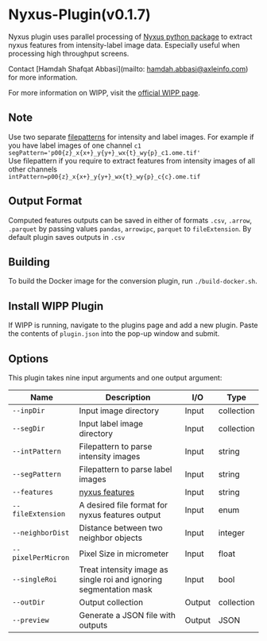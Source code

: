 # Nyxus-Plugin(v0.1.7)


Nyxus plugin uses parallel processing of [Nyxus python package](https://pypi.org/project/nyxus/) to extract nyxus features from intensity-label image data. Especially useful when processing high throughput screens.

Contact [Hamdah Shafqat Abbasi](mailto: hamdah.abbasi@axleinfo.com) for more information.

For more information on WIPP, visit the [official WIPP page](https://isg.nist.gov/deepzoomweb/software/wipp).


## Note
Use two separate [filepatterns](https://filepattern.readthedocs.io/en/latest/) for intensity and label images.
For example if you have label images of one channel `c1`\
`segPattern='p00{z}_x{x+}_y{y+}_wx{t}_wy{p}_c1.ome.tif'`\
Use filepattern if you require to extract features from intensity images of all other channels\
`intPattern=p00{z}_x{x+}_y{y+}_wx{t}_wy{p}_c{c}.ome.tif`

## Output Format
Computed features outputs can be saved in either of formats `.csv`, `.arrow`, `.parquet` by passing values `pandas`, `arrowipc`, `parquet` to `fileExtension`. By default plugin saves outputs in `.csv`


## Building

To build the Docker image for the conversion plugin, run
`./build-docker.sh`.

## Install WIPP Plugin

If WIPP is running, navigate to the plugins page and add a new plugin. Paste the
contents of `plugin.json` into the pop-up window and submit.

## Options

This plugin takes nine input arguments and one output argument:

| Name               | Description                                                        | I/O    | Type          |
|--------------------|--------------------------------------------------------------------|--------|---------------|
| `--inpDir`         | Input image directory                                              | Input  | collection    |
| `--segDir`         | Input label image directory                                        | Input  | collection    |
| `--intPattern`     | Filepattern to parse intensity images                              | Input  | string        |
| `--segPattern`     | Filepattern to parse label images                                  | Input  | string        |
| `--features`       | [nyxus features](https://pypi.org/project/nyxus/)                  | Input  | string        |
| `--fileExtension`  | A desired file format for nyxus features output                    | Input  | enum          |
| `--neighborDist`   | Distance between two neighbor objects                              | Input  | integer       |
| `--pixelPerMicron` | Pixel Size in micrometer                                           | Input  | float         |
| `--singleRoi`      | Treat intensity image as single roi and ignoring segmentation mask | Input  | bool          |
| `--outDir`         | Output collection                                                  | Output | collection    |
| `--preview`        | Generate a JSON file with outputs                                  | Output | JSON          |
